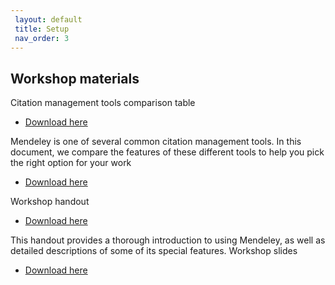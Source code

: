 ```yaml
---
 layout: default
 title: Setup
 nav_order: 3
---
```


## Workshop materials

Citation management tools comparison table

- [Download here](https://github.com/ubc-library-rc/intro-mendeley/blob/master/contenthandouts/CM_ComprisonTable_Printer_20191031.pdf)

Mendeley is one of several common citation management tools. In this document, we compare the features of these different tools to help you pick the right option for your work

- [Download here](https://github.com/ubc-library-rc/intro-mendeley/blob/master/contenthandouts/CM_ComprisonTable_Printer_20191031.pdf)

Workshop handout 

- [Download here](https://github.com/ubc-library-rc/intro-mendeley/blob/master/contenthandouts/CM_ComprisonTable_Printer_20191031.pdf)

This handout provides a thorough introduction to using Mendeley, as well as detailed descriptions of some of its special features.
Workshop slides

- [Download here](https://github.com/ubc-library-rc/intro-mendeley/blob/master/contenthandouts/CM_ComprisonTable_Printer_20191031.pdf)
